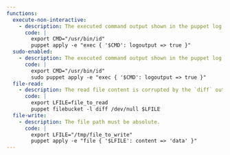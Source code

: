 ```yaml
---
functions:
  execute-non-interactive:
    - description: The executed command output shown in the puppet log format.
      code: |
        export CMD="/usr/bin/id"
        puppet apply -e "exec { '$CMD': logoutput => true }"
  sudo-enabled:
    - description: The executed command output shown in the puppet log format.
      code: |
        export CMD="/usr/bin/id"
        sudo puppet apply -e "exec { '$CMD': logoutput => true }"
  file-read:
    - description: The read file content is corrupted by the `diff` output format.
      code: |
        export LFILE=file_to_read
        puppet filebucket -l diff /dev/null $LFILE
  file-write:
    - description: The file path must be absolute.
      code: |
        export LFILE="/tmp/file_to_write"
        puppet apply -e "file { '$LFILE': content => 'data' }"
---
```

